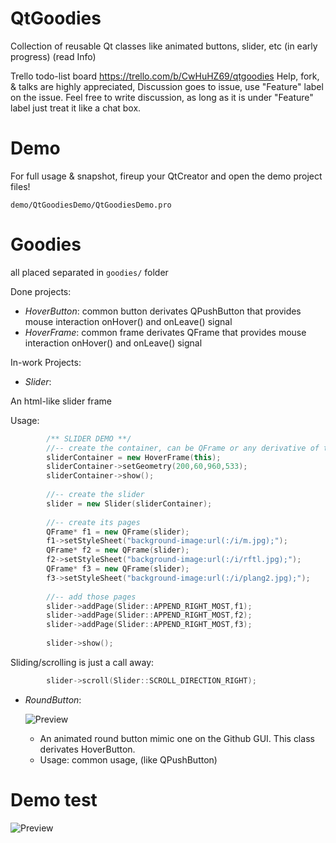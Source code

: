 # QtGoodies
Collection of reusable Qt classes like animated buttons, slider, etc (in early progress) (read Info)

Trello todo-list board https://trello.com/b/CwHuHZ69/qtgoodies
Help, fork, & talks are highly appreciated, Discussion goes to issue, use "Feature" label on the issue. 
Feel free to write discussion, as long as it is under "Feature" label just treat it like a chat box.

# Demo
For full usage & snapshot, fireup your QtCreator and open the demo project files!
 
`demo/QtGoodiesDemo/QtGoodiesDemo.pro`

# Goodies
all placed separated in `goodies/` folder

Done projects:
  * *HoverButton*: common button derivates QPushButton that provides mouse interaction onHover() and onLeave() signal
  * *HoverFrame*: common frame derivates QFrame that provides mouse interaction onHover() and onLeave() signal

In-work Projects:
  * *Slider*:
  
  An html-like slider frame
  
  Usage: 
```C++
        /** SLIDER DEMO **/
        //-- create the container, can be QFrame or any derivative of that
        sliderContainer = new HoverFrame(this);
        sliderContainer->setGeometry(200,60,960,533);
        sliderContainer->show();
        
        //-- create the slider
        slider = new Slider(sliderContainer);
        
        //-- create its pages
        QFrame* f1 = new QFrame(slider);
        f1->setStyleSheet("background-image:url(:/i/m.jpg);");
        QFrame* f2 = new QFrame(slider);
        f2->setStyleSheet("background-image:url(:/i/rftl.jpg);");
        QFrame* f3 = new QFrame(slider);
        f3->setStyleSheet("background-image:url(:/i/plang2.jpg);");
        
        //-- add those pages
        slider->addPage(Slider::APPEND_RIGHT_MOST,f1);
        slider->addPage(Slider::APPEND_RIGHT_MOST,f2);
        slider->addPage(Slider::APPEND_RIGHT_MOST,f3);
        
        slider->show();
```
      
Sliding/scrolling is just a call away:
      
```C++
        slider->scroll(Slider::SCROLL_DIRECTION_RIGHT);
```
  
  * *RoundButton*:
  
      ![Preview](https://raw.githubusercontent.com/imakin/QtGoodies/master/doc/img/roundbutton.gif "RoundButton")
  
      * An animated round button mimic one on the Github GUI. This class derivates HoverButton. 
      * Usage: common usage, (like QPushButton)
      

# Demo test
![Preview](https://api.travis-ci.org/imakin/QtGoodies.svg?branch=master "build")
